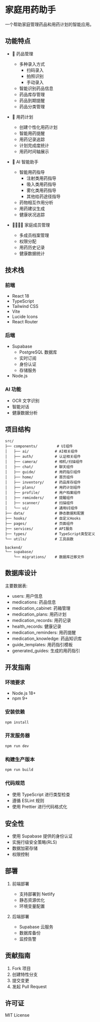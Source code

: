 # 家庭用药助手

一个帮助家庭管理药品和用药计划的智能应用。

## 功能特点

- 📱 药品管理
  - 多种录入方式
    - 扫码录入
    - 拍照识别
    - 手动录入
  - 智能识别药品信息
  - 药品库存管理
  - 药品到期提醒
  - 药品分类管理

- 💊 用药计划
  - 创建个性化用药计划
  - 智能用药提醒
  - 用药记录追踪
  - 计划完成度统计
  - 用药时间轴展示

- 🤖 AI 智能助手
  - 智能用药指导
    - 注射类用药指导
    - 吸入类用药指导
    - 雾化类用药指导
    - 其他给药途径指导
  - 药物相互作用分析
  - 用药建议生成
  - 健康状况追踪

- 👨‍👩‍👧‍👦 家庭成员管理
  - 多成员档案管理
  - 权限分配
  - 用药历史记录
  - 健康数据统计

## 技术栈

### 前端
- React 18
- TypeScript
- Tailwind CSS
- Vite
- Lucide Icons
- React Router

### 后端
- Supabase
  - PostgreSQL 数据库
  - 实时订阅
  - 身份认证
  - 存储服务
- Node.js

### AI 功能
- OCR 文字识别
- 智能对话
- 健康数据分析

## 项目结构

```
src/
├── components/         # UI组件
│   ├── ai/            # AI相关组件
│   ├── auth/          # 认证相关组件
│   ├── camera/        # 相机/扫描组件
│   ├── chat/          # 聊天组件
│   ├── guide/         # 用药指引组件
│   ├── home/          # 首页组件
│   ├── inventory/     # 药品库存组件
│   ├── plans/         # 用药计划组件
│   ├── profile/       # 用户档案组件
│   ├── reminders/     # 提醒组件
│   ├── scanner/       # 扫描组件
│   └── ui/            # 通用UI组件
├── data/              # 静态数据和配置
├── hooks/             # 自定义Hooks
├── pages/             # 页面组件
├── services/          # API服务
├── types/             # TypeScript类型定义
└── utils/             # 工具函数

backend/
└── supabase/
    └── migrations/    # 数据库迁移文件
```

## 数据库设计

主要数据表:
- users: 用户信息
- medications: 药品信息
- medication_cabinet: 药箱管理
- medication_plans: 用药计划
- medication_records: 用药记录
- health_records: 健康记录
- medication_reminders: 用药提醒
- medication_knowledge: 药品知识库
- guide_templates: 用药指引模板
- generated_guides: 生成的用药指引

## 开发指南

### 环境要求
- Node.js 18+
- npm 9+

### 安装依赖
```bash
npm install
```

### 开发服务器
```bash
npm run dev
```

### 构建生产版本
```bash
npm run build
```

### 代码规范
- 使用 TypeScript 进行类型检查
- 遵循 ESLint 规则
- 使用 Prettier 进行代码格式化

## 安全性

- 使用 Supabase 提供的身份认证
- 实施行级安全策略(RLS)
- 数据加密存储
- 权限控制

## 部署

1. 前端部署
   - 支持部署到 Netlify
   - 静态资源优化
   - 环境变量配置

2. 后端部署
   - Supabase 云服务
   - 数据库备份
   - 监控告警

## 贡献指南

1. Fork 项目
2. 创建特性分支
3. 提交变更
4. 发起 Pull Request

## 许可证

MIT License
